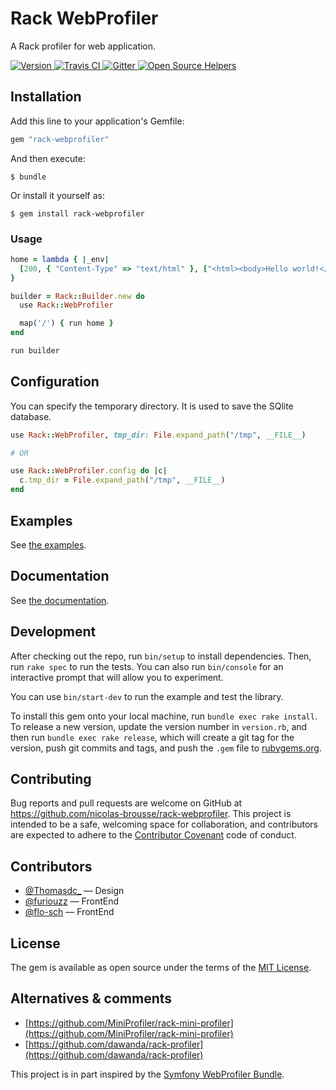 # Rack WebProfiler

A Rack profiler for web application.

[![Version         ](http://img.shields.io/gem/v/rack-webprofiler.svg)                               ](https://rubygems.org/gems/rack-webprofiler)
[![Travis CI       ](http://img.shields.io/travis/rack-webprofiler/rack-webprofiler/master.svg)           ](https://travis-ci.org/rack-webprofiler/rack-webprofiler)
[![Gitter         ](https://img.shields.io/gitter/room/rack-webprofiler/rack-webprofiler.svg)       ](https://gitter.im/rack-webprofiler/rack-webprofiler)
[![Open Source Helpers](https://www.codetriage.com/rack-webprofiler/rack-webprofiler/badges/users.svg)](https://www.codetriage.com/rack-webprofiler/rack-webprofiler)

## Installation

Add this line to your application's Gemfile:

```ruby
gem "rack-webprofiler"
```

And then execute:

    $ bundle

Or install it yourself as:

    $ gem install rack-webprofiler

### Usage

```ruby
home = lambda { |_env|
  [200, { "Content-Type" => "text/html" }, ["<html><body>Hello world!</body></html>"]]
}

builder = Rack::Builder.new do
  use Rack::WebProfiler

  map('/') { run home }
end

run builder
```

## Configuration

You can specify the temporary directory. It is used to save the SQlite database.

```ruby
use Rack::WebProfiler, tmp_dir: File.expand_path("/tmp", __FILE__)

# OR

use Rack::WebProfiler.config do |c|
  c.tmp_dir = File.expand_path("/tmp", __FILE__)
end
```

## Examples

See [the examples](./examples).

## Documentation

See [the documentation](./docs).

## Development

After checking out the repo, run `bin/setup` to install dependencies. Then, run `rake spec` to run the tests. You can also run `bin/console` for an interactive prompt that will allow you to experiment.

You can use `bin/start-dev` to run the example and test the library.

To install this gem onto your local machine, run `bundle exec rake install`. To release a new version, update the version number in `version.rb`, and then run `bundle exec rake release`, which will create a git tag for the version, push git commits and tags, and push the `.gem` file to [rubygems.org](https://rubygems.org).

## Contributing

Bug reports and pull requests are welcome on GitHub at https://github.com/nicolas-brousse/rack-webprofiler. This project is intended to be a safe, welcoming space for collaboration, and contributors are expected to adhere to the [Contributor Covenant](http://contributor-covenant.org) code of conduct.

## Contributors

* [@Thomasdc_](https://twitter.com/Thomasdc_) — Design
* [@furiouzz](https://github.com/furiouzz) — FrontEnd
* [@flo-sch](https://github.com/flo-sch) — FrontEnd

## License

The gem is available as open source under the terms of the [MIT License](http://opensource.org/licenses/MIT).

## Alternatives & comments

* [https://github.com/MiniProfiler/rack-mini-profiler](https://github.com/MiniProfiler/rack-mini-profiler)
* [https://github.com/dawanda/rack-profiler](https://github.com/dawanda/rack-profiler)

This project is in part inspired by the [Symfony WebProfiler Bundle](https://github.com/symfony/web-profiler-bundle).
